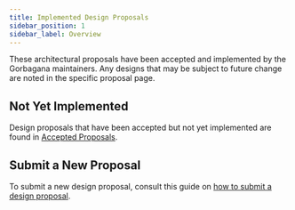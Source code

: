 ```yaml
---
title: Implemented Design Proposals
sidebar_position: 1
sidebar_label: Overview
---
```


These architectural proposals have been accepted and implemented by the Gorbagana maintainers. Any designs that may be subject to future change are noted in the specific proposal page.

## Not Yet Implemented

Design proposals that have been accepted but not yet implemented are found in [Accepted Proposals](../proposals/accepted-design-proposals.md).

## Submit a New Proposal

To submit a new design proposal, consult this guide on [how to submit a design proposal](../proposals.md#submit-a-design-proposal).

